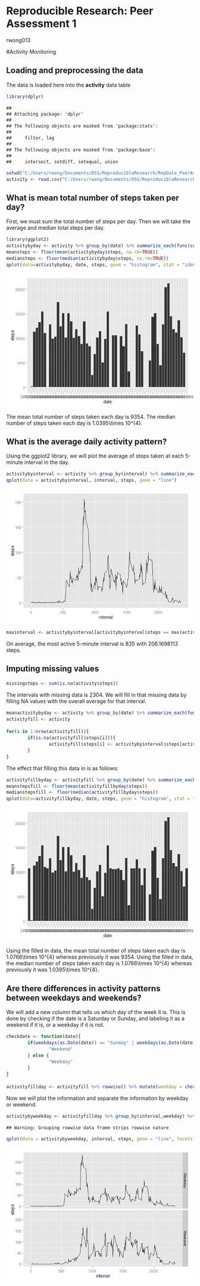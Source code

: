# Reproducible Research: Peer Assessment 1
rwong013  

#Activity Monitoring

## Loading and preprocessing the data

The data is loaded here into the **activity** data table


```r
library(dplyr)
```

```
## 
## Attaching package: 'dplyr'
## 
## The following objects are masked from 'package:stats':
## 
##     filter, lag
## 
## The following objects are masked from 'package:base':
## 
##     intersect, setdiff, setequal, union
```

```r
setwd("C:/Users/rwong/Documents/DSS/ReproducibleResearch/RepData_PeerAssessment1")
activity <- read.csv("C:/Users/rwong/Documents/DSS/ReproducibleResearch/RepData_PeerAssessment1/activity.csv")
```

## What is mean total number of steps taken per day?

First, we must sum the total number of steps per day. Then we will take the average and median total steps per day.

```r
library(ggplot2)
activitybyday <- activity %>% group_by(date) %>% summarize_each(funs(sum(., na.rm=TRUE)), steps)
meansteps <- floor(mean(activitybyday$steps, na.rm=TRUE))
mediansteps <- floor(median(activitybyday$steps, na.rm=TRUE))
qplot(data=activitybyday, date, steps, geom = "histogram", stat = "identity")
```

![](PA1_template_files/figure-html/unnamed-chunk-2-1.png) 

The mean total number of steps taken each day is 9354. 
The median number of steps taken each day is 1.0395\times 10^{4}.

## What is the average daily activity pattern?

Using the ggplot2 library, we will plot the average of steps taken at each 5-minute interval in the day.


```r
activitybyinterval <- activity %>% group_by(interval) %>% summarize_each(funs(mean(., na.rm = TRUE)), steps)
qplot(data = activitybyinterval, interval, steps, geom = "line")
```

![](PA1_template_files/figure-html/unnamed-chunk-3-1.png) 

```r
maxinterval <- activitybyinterval[activitybyinterval$steps == max(activitybyinterval$steps),]
```

On average, the most active 5-minute interval is 835 with 206.1698113 steps.


## Imputing missing values


```r
missingsteps <- sum(is.na(activity$steps))
```

The intervals with missing data is 2304. We will fill in that missing data by filling NA values with the overall average for that interval.


```r
meanactivitybyday <- activity %>% group_by(date) %>% summarize_each(funs(sum(., na.rm=TRUE)), steps)
activityfill <- activity

for(i in 1:nrow(activityfill)){
        if(is.na(activityfill$steps[i])){
                activityfill$steps[i] <- activitybyinterval$steps[activitybyinterval$interval == activityfill$interval[i]]
        }
}
```

The effect that filling this data in is as follows:

```r
activityfillbyday <- activityfill %>% group_by(date) %>% summarize_each(funs(sum), steps)
meanstepsfill <- floor(mean(activityfillbyday$steps))
medianstepsfill <- floor(median(activityfillbyday$steps))
qplot(data=activityfillbyday, date, steps, geom = "histogram", stat = "identity")
```

![](PA1_template_files/figure-html/unnamed-chunk-6-1.png) 

Using the filled in data, the mean total number of steps taken each day is 1.0766\times 10^{4} whereas previously it was 9354.
Using the filled in data, the median number of steps taken each day is 1.0766\times 10^{4} whereas previously it was 1.0395\times 10^{4}.

## Are there differences in activity patterns between weekdays and weekends?

We will add a new column that tells us which day of the week it is. This is done by checking if the date is a Saturday or Sunday, and labeling it as a weekend if it is, or a weekday if it is not.

```r
checkdate <- function(date){
        if(weekdays(as.Date(date)) == "Sunday" | weekdays(as.Date(date)) == "Saturday"){
                "Weekend"
        } else {
                "Weekday"
        }
}

activityfillday <- activityfill %>% rowwise() %>% mutate(weekday = checkdate(date))
```

Now we will plot the information and separate the information by weekday or weekend.

```r
activitybyweekday <- activityfillday %>% group_by(interval,weekday) %>% summarize_each(funs(mean(., na.rm = TRUE)), steps)
```

```
## Warning: Grouping rowwise data frame strips rowwise nature
```

```r
qplot(data = activitybyweekday, interval, steps, geom = "line", facets = weekday ~ .)
```

![](PA1_template_files/figure-html/unnamed-chunk-8-1.png) 
